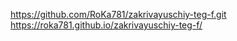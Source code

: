 https://github.com/RoKa781/zakrivayuschiy-teg-f.git 
https://roka781.github.io/zakrivayuschiy-teg-f/
